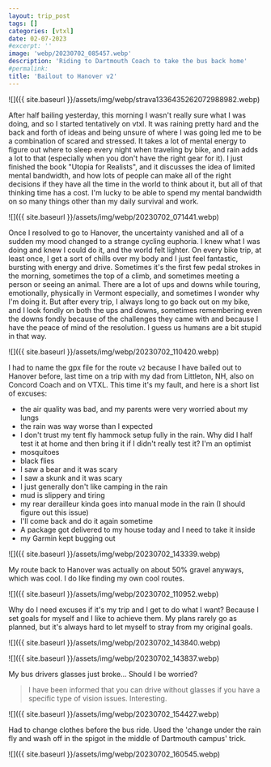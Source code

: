 ```yaml
---
layout: trip_post
tags: []
categories: [vtxl]
date: 02-07-2023
#excerpt: ''
image: 'webp/20230702_085457.webp'
description: 'Riding to Dartmouth Coach to take the bus back home'
#permalink:
title: 'Bailout to Hanover v2'
---
```


![]({{ site.baseurl }}/assets/img/webp/strava1336435262072988982.webp)

After half bailing yesterday, this morning I wasn't really sure what I was
doing, and so I started tentatively on vtxl. It was raining pretty hard and the
back and forth of ideas and being unsure of where I was going led me to be
a combination of scared and stressed. It takes a lot of mental energy to figure
out where to sleep every night when traveling by bike, and rain adds a lot to
that (especially when you don't have the right gear for it). I just finished
the book "Utopia for Realists", and it discusses the idea of limited mental
bandwidth, and how lots of people can make all of the right decisions if they
have all the time in the world to think about it, but all of that thinking time
has a cost. I'm lucky to be able to spend my mental bandwidth on so many things
other than my daily survival and work.

![]({{ site.baseurl }}/assets/img/webp/20230702_071441.webp)

Once I resolved to go to Hanover, the uncertainty vanished and all of a sudden
my mood changed to a strange cycling euphoria. I knew what I was doing and knew
I could do it, and the world felt lighter. On every bike trip, at least once,
I get a sort of chills over my body and I just feel fantastic, bursting with
energy and drive. Sometimes it's the first few pedal strokes in the morning,
sometimes the top of a climb, and sometimes meeting a person or seeing an
animal. There are a lot of ups and downs while touring, emotionally, physically
in Vermont especially, and sometimes I wonder why I'm doing it. But after every
trip, I always long to go back out on my bike, and I look fondly on both the
ups and downs, sometimes remembering even the downs fondly because of the
challenges they came with and because I have the peace of mind of the
resolution. I guess us humans are a bit stupid in that way.

![]({{ site.baseurl }}/assets/img/webp/20230702_110420.webp)

I had to name the gpx file for the route `v2` because I have bailed out to Hanover before, last
time on a trip with my dad from Littleton, NH, also on Concord Coach and on
VTXL. This time it's my fault, and here is a short list of excuses:

- the air quality was bad, and my parents were very worried about my lungs
- the rain was way worse than I expected
- I don't trust my tent fly hammock setup fully in the rain. Why did I half test it at home and then bring it if I didn't really test it? I'm an optimist
- mosquitoes
- black flies
- I saw a bear and it was scary
- I saw a skunk and it was scary
- I just generally don't like camping in the rain
- mud is slippery and tiring
- my rear derailleur kinda goes into manual mode in the rain (I should figure out this issue)
- I'll come back and do it again sometime
- A package got delivered to my house today and I need to take it inside
- my Garmin kept bugging out

![]({{ site.baseurl }}/assets/img/webp/20230702_143339.webp)

My route back to Hanover was actually on about 50% gravel anyways, which was
cool. I do like finding my own cool routes.

![]({{ site.baseurl }}/assets/img/webp/20230702_110952.webp)

Why do I need excuses if it's my trip and I get to do what I want? Because
I set goals for myself and I like to achieve them. My plans rarely go as
planned, but it's always hard to let myself to stray from my original goals.

![]({{ site.baseurl }}/assets/img/webp/20230702_143840.webp)

![]({{ site.baseurl }}/assets/img/webp/20230702_143837.webp)

My bus drivers glasses just broke... Should I be worried?

> I have been informed that you can drive without glasses if you have
a specific type of vision issues. Interesting.

![]({{ site.baseurl }}/assets/img/webp/20230702_154427.webp)

Had to change clothes before the bus ride. Used the 'change under the rain fly
and wash off in the spigot in the middle of Dartmouth campus' trick.

![]({{ site.baseurl }}/assets/img/webp/20230702_160545.webp)
